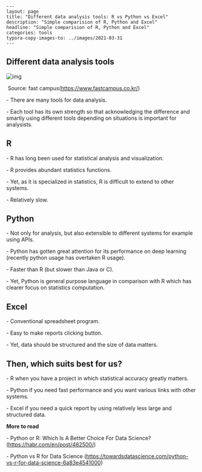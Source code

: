 ```null
---
layout: page
title: "Different data analysis tools: R vs Python vs Excel"
description: "Simple comparision of R, Python and Excel"
headline: "Simple comparision of R, Python and Excel"
categories: tools
typora-copy-images-to: ../images/2021-03-31
---

```



 ## Different data analysis tools

![img](file:///C:/Users/smood/AppData/Local/Temp/msohtmlclip1/01/clip_image002.jpg)

​											                      Source: fast campus(https://www.fastcampus.co.kr/)

\-  There are many tools for data analysis. 

\-  Each tool has its own strength so that acknowledging the difference and smartly using different tools depending on situations is important for analysists.

 

## R

\- R has long been used for statistical analysis and visualization.

\- R provides abundant statistics functions.

\- Yet, as it is specialized in statistics, R is difficult to extend to other systems.

\- Relatively slow.

 

## Python

\- Not only for analysis, but also extensible to different systems for example using APIs.

\- Python has gotten great attention for its performance on deep learning (recently python usage has overtaken R usage).

\- Faster than R (but slower than Java or C).

\- Yet, Python is general purpose language in comparison with R which has clearer focus on statistics computation.

 

## Excel

\- Conventional spreadsheet program.

\- Easy to make reports clicking button.

\- Yet, data should be structured and the size of data matters.

 

## Then, which suits best for us?

\-  R when you have a project in which statistical accuracy greatly matters.

\-   Python if you need fast performance and you want various links with other systems.

\-   Excel if you need a quick report by using relatively less large and structured data.

 

**More to read**

\-  Python or R: Which Is A Better Choice For Data Science? (https://habr.com/en/post/482500/)

\-  Python vs R for Data Science (https://towardsdatascience.com/python-vs-r-for-data-science-6a83e4541000)